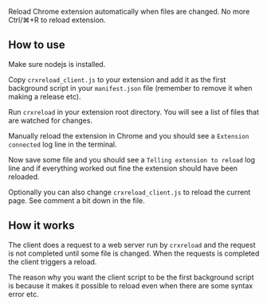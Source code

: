Reload Chrome extension automatically when files are changed.
No more Ctrl/⌘+R to reload extension.

## How to use

Make sure nodejs is installed.

Copy `crxreload_client.js` to your extension and add it as the first
background script in your `manifest.json` file (remember to remove it
when making a release etc).

Run `crxreload` in your extension root directory. You will see a list of
files that are watched for changes.

Manually reload the extension in Chrome and you should see a
`Extension connected` log line in the terminal.

Now save some file and you should see a `Telling extension to reload`
log line and if everything worked out fine the extension should have
been reloaded.

Optionally you can also change `crxreload_client.js` to reload the current
page. See comment a bit down in the file.

## How it works

The client does a request to a web server run by `crxreload` and the
request is not completed until some file is changed. When the requests
is completed the client triggers a reload.

The reason why you want the client script to be the first background
script is because it makes it possible to reload even when there are
some syntax error etc.

